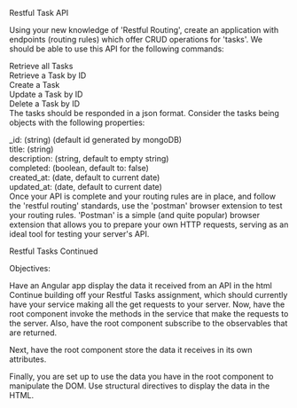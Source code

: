 Restful Task API

Using your new knowledge of 'Restful Routing', create an application with endpoints (routing rules) which offer CRUD operations for 'tasks'. We should be able to use this API for the following commands:  

Retrieve all Tasks  
Retrieve a Task by ID  
Create a Task  
Update a Task by ID  
Delete a Task by ID  
The tasks should be responded in a json format. Consider the tasks being objects with the following properties:  

_id: (string) (default id generated by mongoDB)  
title: (string)  
description: (string, default to empty string)  
completed: (boolean, default to: false)  
created_at: (date, default to current date)  
updated_at: (date, default to current date)  
Once your API is complete and your routing rules are in place, and follow the 'restful routing' standards, use the 'postman' browser extension to test your routing rules. 'Postman' is a simple (and quite popular) browser extension that allows you to prepare your own HTTP requests, serving as an ideal tool for testing your server's API.  


Restful Tasks Continued

Objectives:  

Have an Angular app display the data it received from an API in the html  
Continue building off your Restful Tasks assignment, which should currently have your service making all the get requests to your server. Now, have the root component invoke the methods in the service that make the requests to the server. Also, have the root component subscribe to the observables that are returned.  

Next, have the root component store the data it receives in its own attributes.  

Finally, you are set up to use the data you have in the root component to manipulate the DOM. Use structural directives to display the data in the HTML.  
